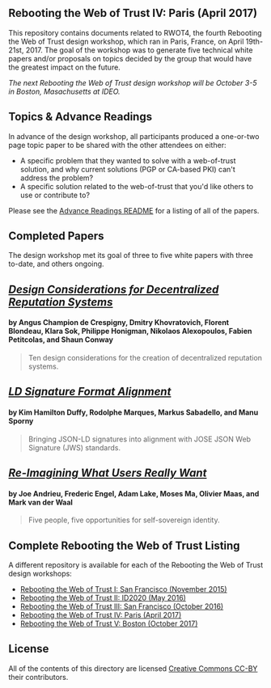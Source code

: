 ## Rebooting the Web of Trust IV: Paris (April 2017)

This repository contains documents related to RWOT4, the fourth Rebooting the Web of Trust design workshop, which ran in Paris, France, on April 19th-21st, 2017. The goal of the workshop was to generate five technical white papers and/or proposals on topics decided by the group that would have the greatest impact on the future.

_The next Rebooting the Web of Trust design workshop will be October 3-5 in Boston, Masachusetts at IDEO._

##  Topics & Advance Readings

In advance of the design workshop, all participants produced a one-or-two page topic paper to be shared with the other attendees on either:

* A specific problem that they wanted to solve with a web-of-trust solution, and why current solutions (PGP or CA-based PKI) can't address the problem?
*  A specific solution related to the web-of-trust that you'd like others to use or contribute to?

Please see the [Advance Readings README](topics-and-advance-readings/README.md) for a listing of all of the papers.

## Completed Papers

The design workshop met its goal of three to five white papers with three to-date, and others ongoing.

## [*Design Considerations for Decentralized Reputation Systems*](final-documents/reputation-design.pdf)
#### by Angus Champion de Crespigny, Dmitry Khovratovich, Florent Blondeau, Klara Sok, Philippe Honigman, Nikolaos Alexopoulos, Fabien Petitcolas, and Shaun Conway

> Ten design considerations for the creation of decentralized reputation systems.

## [*LD Signature Format Alignment*](final-documents/ld-signatures.pdf)
#### by Kim Hamilton Duffy, Rodolphe Marques, Markus Sabadello, and Manu Sporny

> Bringing JSON-LD signatures into alignment with JOSE JSON Web Signature (JWS) standards.

## [*Re-Imagining What Users Really Want*](final-documents/what-users-really-want.pdf)
#### by Joe Andrieu, Frederic Engel, Adam Lake, Moses Ma, Olivier Maas, and Mark van der Waal

> Five people, five opportunities for self-sovereign identity.

## Complete Rebooting the Web of Trust Listing

A different repository is available for each of the Rebooting the Web of Trust design workshops:

* [Rebooting the Web of Trust I: San Francisco (November 2015)](https://github.com/WebOfTrustInfo/rebooting-the-web-of-trust)
* [Rebooting the Web of Trust II: ID2020 (May 2016)](https://github.com/WebOfTrustInfo/ID2020DesignWorkshop)
* [Rebooting the Web of Trust III: San Francisco (October 2016)](https://github.com/WebOfTrustInfo/rebooting-the-web-of-trust-fall2016)
* [Rebooting the Web of Trust IV: Paris (April 2017)](https://github.com/WebOfTrustInfo/rebooting-the-web-of-trust-spring2017)
* [Rebooting the Web of Trust V: Boston (October 2017)](https://github.com/WebOfTrustInfo/rebooting-the-web-of-trust-fall2017)

## License

All of the contents of this directory are licensed [Creative Commons CC-BY](https://github.com/WebOfTrustInfo/rebooting-the-web-of-trust/blob/master/final-documents/LICENSE-CC-BY-4.0.md) their contributors.
